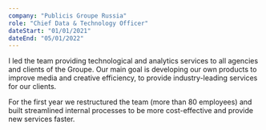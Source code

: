 ```yaml
---
company: "Publicis Groupe Russia"
role: "Chief Data & Technology Officer"
dateStart: "01/01/2021"
dateEnd: "05/01/2022"
---
```


I led the team providing technological and analytics services to all agencies and clients of the Groupe. Our main goal is developing our own products to improve media and creative efficiency, to provide industry-leading services for our clients.

For the first year we restructured the team (more than 80 employees) and built streamlined internal processes to be more cost-effective and provide new services faster.
